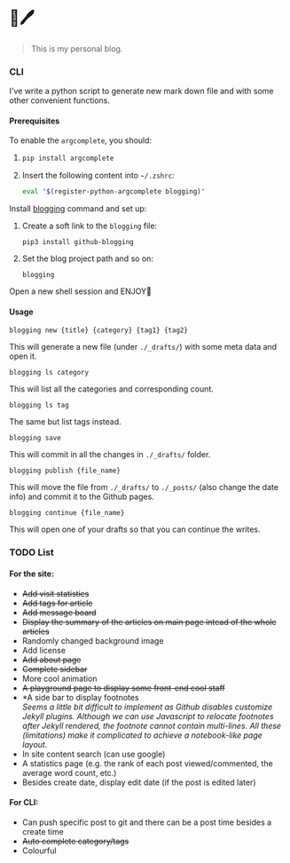 # 📖🖊

> This is my personal blog.

### CLI

I've write a python script to generate new mark down file and with some other convenient functions.

#### Prerequisites

To enable the `argcomplete`, you should:

1. ```bash
   pip install argcomplete
   ```
2. Insert the following content into `~/.zshrc`:

   ```bash
   eval "$(register-python-argcomplete blogging)"
   ```


Install [blogging](https://github.com/cuyu/blogging) command and set up:

1. Create a soft link to the `blogging` file:

   ````
   pip3 install github-blogging
   ````

2. Set the blog project path and so on:

   ````
   blogging
   ````


Open a new shell session and ENJOY🍹

#### Usage

````
blogging new {title} {category} {tag1} {tag2}
````

This will generate a new file (under `./_drafts/`) with some meta data and open it.

````
blogging ls category
````

This will list all the categories and corresponding count.

````
blogging ls tag
````

The same but list tags instead.

````
blogging save
````

This will commit in all the changes in `./_drafts/` folder.

````
blogging publish {file_name}
````

This will move the file from `./_drafts/` to `./_posts/` (also change the date info) and commit it to the Github pages.

````
blogging continue {file_name}
````

This will open one of your drafts so that you can continue the writes.

### TODO List

#### For the site:

- ~~Add visit statistics~~
- ~~Add tags for article~~
- ~~Add message board~~
- ~~Display the summary of the articles on main page intead of the whole articles~~
- Randomly changed background image
- Add license
- ~~Add about page~~
- ~~Complete sidebar~~
- More cool animation
- ~~A playground page to display some front-end cool staff~~
- *A side bar to display footnotes  
  *Seems a little bit difficult to implement as Github disables customize Jekyll plugins. Although we can use Javascript to relocate footnotes after Jekyll rendered, the footnote cannot contain multi-lines. All these (limitations) make it complicated to achieve a notebook-like page layout.*
- In site content search (can use google)
- A statistics page (e.g. the rank of each post viewed/commented, the average word count, etc.)
- Besides create date, display edit date (if the post is edited later)

#### For CLI:

- Can push specific post to git and there can be a post time besides a create time
- ~~Auto complete category/tags~~
- Colourful